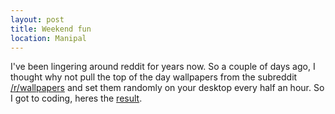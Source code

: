 ```yaml
--- 
layout: post
title: Weekend fun
location: Manipal
---
```


I've been lingering around reddit for years now. So a couple of days ago, I
thought why not pull the top of the day wallpapers from the subreddit
[/r/wallpapers](http://www.reddit.com/r/wallpapers) and set them
randomly on your desktop every half an hour. So I got to coding, heres the
[result](http://bit.ly/kUA5tP). 
